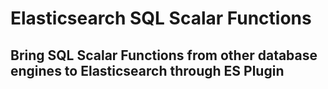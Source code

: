 # Elasticsearch SQL Scalar Functions
## Bring SQL Scalar Functions from other database engines to Elasticsearch through ES Plugin
